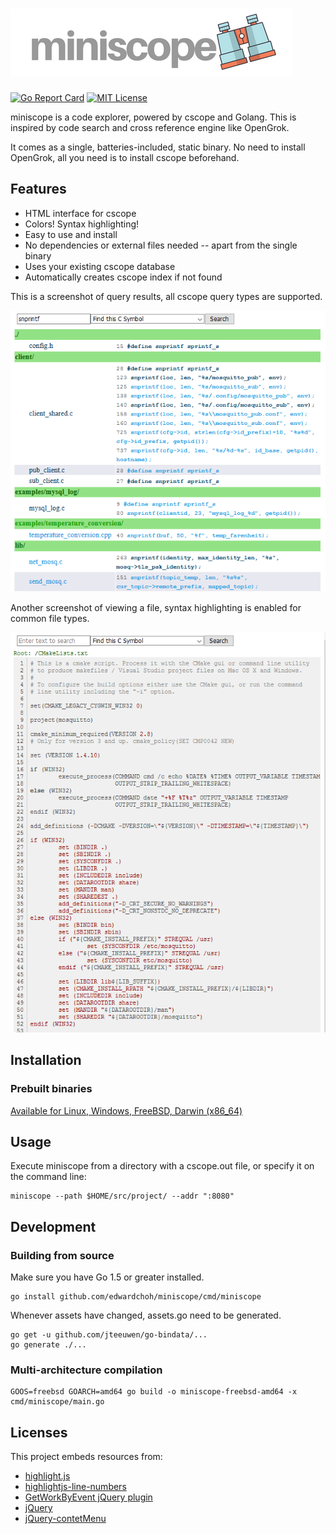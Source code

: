 # ![miniscope](./assets/miniscope.png)

[![Go Report Card](https://goreportcard.com/report/github.com/edwardchoh/miniscope/)](https://goreportcard.com/report/github.com/edwardchoh/miniscope/)
[![MIT License](https://img.shields.io/badge/license-MIT-blue.svg)](https://github.com/edwardchoh/miniscope/blob/master/LICENSE)

miniscope is a code explorer, powered by cscope and Golang. This is inspired by code search and cross reference engine like OpenGrok.

It comes as a single, batteries-included, static binary. No need to install OpenGrok, all you need is to install cscope beforehand.

## Features

- HTML interface for cscope
- Colors! Syntax highlighting!
- Easy to use and install
- No dependencies or external files needed -- apart from the single binary
- Uses your existing cscope database
- Automatically creates cscope index if not found

This is a screenshot of query results, all cscope query types are supported.

![Results screenshot](./images/results.png)

Another screenshot of viewing a file, syntax highlighting is enabled for common file types.

![View screenshot](./images/fileview.png)

## Installation

### Prebuilt binaries

[Available for Linux, Windows, FreeBSD, Darwin (x86_64)](https://github.com/edwardchoh/miniscope/releases)

## Usage

Execute miniscope from a directory with a cscope.out file, or specify it on the command line:

```
miniscope --path $HOME/src/project/ --addr ":8080"
```

## Development

### Building from source

Make sure you have Go 1.5 or greater installed.

```
go install github.com/edwardchoh/miniscope/cmd/miniscope
```

Whenever assets have changed, assets.go need to be generated.

````
go get -u github.com/jteeuwen/go-bindata/...
go generate ./...
````

### Multi-architecture compilation

````
GOOS=freebsd GOARCH=amd64 go build -o miniscope-freebsd-amd64 -x cmd/miniscope/main.go
````

## Licenses

This project embeds resources from:
* [highlight.js](https://github.com/isagalaev/highlight.js)
* [highlightjs-line-numbers](https://github.com/wcoder/highlightjs-line-numbers.js)
* [GetWorkByEvent jQuery plugin](https://github.com/megahertz/jquery.get-word-by-event)
* [jQuery](https://jquery.com)
* [jQuery-contetMenu](https://github.com/swisnl/jQuery-contextMenu)